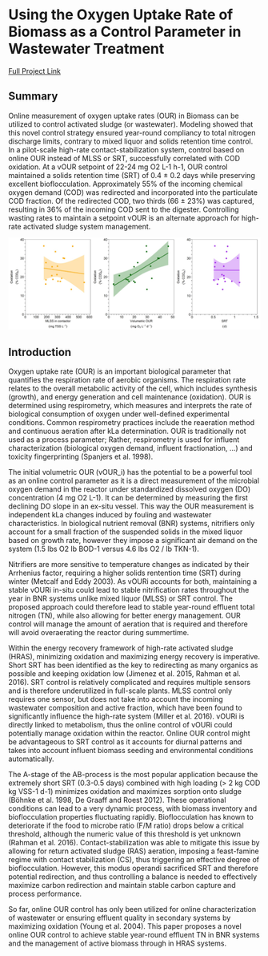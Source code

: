 # Using the Oxygen Uptake Rate of Biomass as a Control Parameter in Wastewater Treatment

[Full Project Link](https://github.com/OlaOlagunju/OUR_Project/blob/main/Full%20Project%20-%20Using%20the%20Oxygen%20Uptake%20Rate%20of%20Biomass%20as%20a%20Control%20Parameter%20in%20Wastewater%20Treatment.ipynb)

## Summary
Online measurement of oxygen uptake rates (OUR) in Biomass can be utilized to control activated sludge (or wastewater). Modeling showed that this novel control strategy ensured year-round compliancy to total nitrogen discharge limits, contrary to mixed liquor and solids retention time control. In a pilot-scale high-rate contact-stabilization system, control based on online OUR instead of MLSS or SRT, successfully correlated with COD oxidation. At a vOUR setpoint of 22-24 mg O2 L-1 h-1, OUR control maintained a solids retention time (SRT) of 0.4 ± 0.2 days while preserving excellent bioflocculation. Approximately 55% of the incoming chemical oxygen demand (COD) was redirected and incorporated into the particulate COD fraction. Of the redirected COD, two thirds (66 ± 23%) was captured, resulting in 36% of the incoming COD sent to the digester. Controlling wasting rates to maintain a setpoint vOUR is an alternate approach for high-rate activated sludge system management.

![](https://github.com/OlaOlagunju/OUR_Project/blob/main/fig_3.jpg)

## Introduction
Oxygen uptake rate (OUR) is an important biological parameter that quantifies the respiration rate of aerobic organisms. The respiration rate relates to the overall metabolic activity of the cell, which includes synthesis (growth), and energy generation and cell maintenance (oxidation). OUR is determined using respirometry, which measures and interprets the rate of biological consumption of oxygen under well-defined experimental conditions. Common respirometry practices include the reaeration method and continuous aeration after kLa determination. OUR is traditionally not used as a process parameter; Rather, respirometry is used for influent characterization (biological oxygen demand, influent fractionation, …) and toxicity fingerprinting (Spanjers et al. 1998).

The initial volumetric OUR (vOUR_i) has the potential to be a powerful tool as an online control parameter as it is a direct measurement of the microbial oxygen demand in the reactor under standardized dissolved oxygen (DO) concentration (4 mg O2 L-1). It can be determined by measuring the first declining DO slope in an ex-situ vessel. This way the OUR measurement is independent kLa changes induced by fouling and wastewater characteristics. In biological nutrient removal (BNR) systems, nitrifiers only account for a small fraction of the suspended solids in the mixed liquor based on growth rate, however they impose a significant air demand on the system (1.5 lbs O2 lb BOD-1 versus 4.6 lbs O2 / lb TKN-1).

Nitrifiers are more sensitive to temperature changes as indicated by their Arrhenius factor, requiring a higher solids rentention time (SRT) during winter (Metcalf and Eddy 2003). As vOURi accounts for both, maintaining a stable vOURi in-situ could lead to stable nitrification rates throughout the year in BNR systems unlike mixed liquor (MLSS) or SRT control. The proposed approach could therefore lead to stable year-round effluent total nitrogen (TN), while also allowing for better energy management. OUR control will manage the amount of aeration that is required and therefore will avoid overaerating the reactor during summertime.

Within the energy recovery framework of high-rate activated sludge (HRAS), minimizing oxidation and maximizing energy recovery is imperative. Short SRT has been identified as the key to redirecting as many organics as possible and keeping oxidation low (Jimenez et al. 2015, Rahman et al. 2016). SRT control is relatively complicated and requires multiple sensors and is therefore underutilized in full-scale plants. MLSS control only requires one sensor, but does not take into account the incoming wastewater composition and active fraction, which have been found to significantly influence the high-rate system (Miller et al. 2016). vOURi is directly linked to metabolism, thus the online control of vOURi could potentially manage oxidation within the reactor. Online OUR control might be advantageous to SRT control as it accounts for diurnal patterns and takes into account influent biomass seeding and environmental conditions automatically.

The A-stage of the AB-process is the most popular application because the extremely short SRT (0.3-0.5 days) combined with high loading (> 2 kg COD kg VSS-1 d-1) minimizes oxidation and maximizes sorption onto sludge (Böhnke et al. 1998, De Graaff and Roest 2012). These operational conditions can lead to a very dynamic process, with biomass inventory and bioflocculation properties fluctuating rapidly. Bioflocculation has known to deteriorate if the food to microbe ratio (F/M ratio) drops below a critical threshold, although the numeric value of this threshold is yet unknown (Rahman et al. 2016). Contact-stabilization was able to mitigate this issue by allowing for return activated sludge (RAS) aeration, imposing a feast-famine regime with contact stabilization (CS), thus triggering an effective degree of bioflocculation. However, this modus operandi sacrificed SRT and therefore potential redirection, and thus controlling a balance is needed to effectively maximize carbon redirection and maintain stable carbon capture and process performance.

So far, online OUR control has only been utilized for online characterization of wastewater or ensuring effluent quality in secondary systems by maximizing oxidation (Young et al. 2004). This paper proposes a novel online OUR control to achieve stable year-round effluent TN in BNR systems and the management of active biomass through in HRAS systems.

